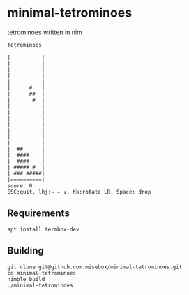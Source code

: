 # minimal-tetrominoes

tetrominoes written in nim

```
Tetrominoes

|          |
|          |
|          |
|          |
|          |
|      #   |
|      ##  |
|       #  |
|          |
|          |
|          |
|          |
|          |
|          |
|          |
|  ##      |
|  ####    |
|  ####    |
| ##### #  |
| ### #####|
|==========|
score: 0
ESC:quit, lhj:→ ← ↓, Kk:rotate LR, Space: drop
```

## Requirements
```
apt install termbox-dev
```

## Building
```
git clone git@github.com:misebox/minimal-tetrominoes.git
cd minimal-tetrominoes
nimble build
./minimal-tetrominoes
```
